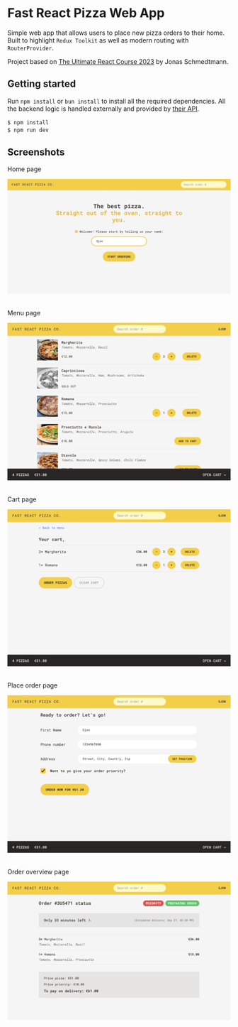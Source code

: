# Fast React Pizza Web App

Simple web app that allows users to place new pizza orders to their home. Built to highlight `Redux Toolkit` as well as modern routing with `RouterProvider`.

Project based on [The Ultimate React Course 2023](https://www.udemy.com/course/the-ultimate-react-course/) by Jonas Schmedtmann.

## Getting started

Run `npm install` or `bun install` to install all the required dependencies. All the backend logic is handled externally and provided by [their API](https://react-fast-pizza-api.onrender.com/api/menu).

```bash
$ npm install
$ npm run dev
```

## Screenshots

Home page

![](./screenshots/home.jpeg)
<br><br>

Menu page

![](./screenshots/menu.jpeg)
<br><br>

Cart page

![](./screenshots/cart.jpeg)
<br><br>

Place order page

![](./screenshots/place-order.jpeg)
<br><br>

Order overview page

![](./screenshots/order-overview.jpeg)
